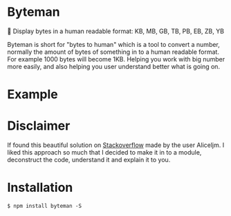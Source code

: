 # Byteman

🤖 Display bytes in a human readable format: KB, MB, GB, TB, PB, EB, ZB, YB

Byteman is short for "bytes to human" which is a tool to convert a number, normally the amount of bytes of something in to a human readable format. For example 1000 bytes will become 1KB. Helping you work with big number more easily, and also helping you user understand better what is going on.

# Example

# Disclaimer

If found this beautiful solution on [Stackoverflow](http://stackoverflow.com/questions/15900485/correct-way-to-convert-size-in-bytes-to-kb-mb-gb-in-javascript) made by the user Aliceljm. I liked this approach so much that I decided to make it in to a module, deconstruct the code, understand it and explain it to you.

# Installation

```
$ npm install byteman -S
```
